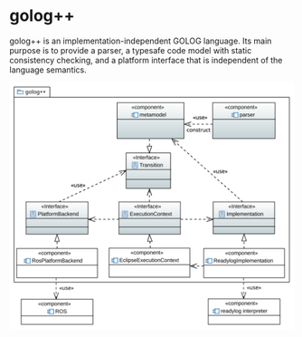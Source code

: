 # golog++
golog++ is an implementation-independent GOLOG language.
Its main purpose is to provide a parser, a typesafe code model with static consistency checking, and a platform interface that is independent of the language semantics.

![UML Diagram of golog++ main components](https://github.com/MASKOR/gologpp/blob/master/UML/architecture_overview.SVG)
